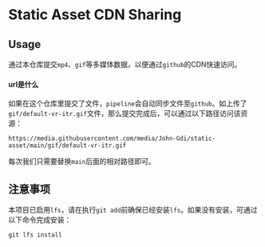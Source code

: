 # Static Asset CDN Sharing

## Usage

通过本仓库提交`mp4`、`gif`等多媒体数据，以便通过`github`的CDN快速访问。


#### url是什么
如果在这个仓库里提交了文件，`pipeline`会自动同步文件至`github`。如上传了`gif/default-vr-itr.gif`文件，那么提交完成后，可以通过以下路径访问该资源：

```
https://media.githubusercontent.com/media/John-Gdi/static-asset/main/gif/default-vr-itr.gif
```

每次我们只需要替换`main`后面的相对路径即可。

## 注意事项

本项目已启用`lfs`，请在执行`git add`前确保已经安装`lfs`。如果没有安装，可通过以下命令完成安装：

```
git lfs install
```